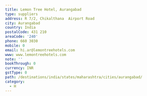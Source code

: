 ```yaml
---
title: Lemon Tree Hotel, Aurangabad
type: suppliers
address: R 7/2, Chikalthana  Airport Road
city: Aurangabad
country: India
postalCode: 431 210
areaCode: '240'
phone: 660 3030
mobile: 0
email: hi.ar@lemontreehotels.com
www: www.lemontreehotels.com
note: ''
bookThrough: 0
currency: INR
gstType: 0
path: /destinations/india/states/maharashtra/cities/aurangabad/
category:
  - H
---
```


